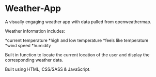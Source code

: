 # Weather-App

A visually engaging weather app with data pulled from openweathermap.

Weather information includes:

*current temperature
*high and low temperature
*feels like temperature
*wind speed
*humidity

Built in function to locate the current location of the user and display the corresponding weather data.

Built using HTML, CSS/SASS & JavaScript.
